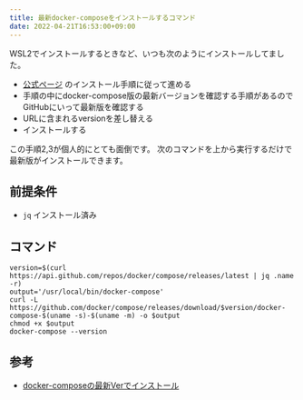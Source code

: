 ```yaml
---
title: 最新docker-composeをインストールするコマンド
date: 2022-04-21T16:53:00+09:00
---
```


WSL2でインストールするときなど、いつも次のようにインストールしてました。

- [公式ページ](https://docs.docker.com/compose/install/) のインストール手順に従って進める
- 手順の中にdocker-compose版の最新バージョンを確認する手順があるのでGitHubにいって最新版を確認する
- URLに含まれるversionを差し替える
- インストールする

この手順2,3が個人的にとても面倒です。
次のコマンドを上から実行するだけで最新版がインストールできます。

## 前提条件
- `jq` インストール済み

## コマンド

```
version=$(curl https://api.github.com/repos/docker/compose/releases/latest | jq .name -r)
output='/usr/local/bin/docker-compose'
curl -L https://github.com/docker/compose/releases/download/$version/docker-compose-$(uname -s)-$(uname -m) -o $output
chmod +x $output
docker-compose --version
```

## 参考

- [docker-composeの最新Verでインストール](https://jpdebug.com/p/2463571)
